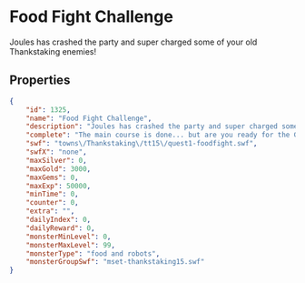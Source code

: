 # Food Fight Challenge

Joules has crashed the party and super charged some of your old Thankstaking enemies!

## Properties

```json
{
    "id": 1325,
    "name": "Food Fight Challenge",
    "description": "Joules has crashed the party and super charged some of your old Thankstaking enemies!",
    "complete": "The main course is done... but are you ready for the GRAVENATOR?",
    "swf": "towns\/Thankstaking\/tt15\/quest1-foodfight.swf",
    "swfX": "none",
    "maxSilver": 0,
    "maxGold": 3000,
    "maxGems": 0,
    "maxExp": 50000,
    "minTime": 0,
    "counter": 0,
    "extra": "",
    "dailyIndex": 0,
    "dailyReward": 0,
    "monsterMinLevel": 0,
    "monsterMaxLevel": 99,
    "monsterType": "food and robots",
    "monsterGroupSwf": "mset-thankstaking15.swf"
}
```

